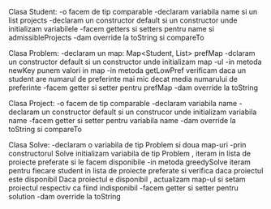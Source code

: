 Clasa Student:
-o facem de tip comparable
-declaram variabila name si un list<Project> projects
-declaram un constructor default si un constructor unde initializam variabilele
-facem getters si setters pentru name si admissibleProjects
-dam override la toString si compareTo

Clasa Problem:
-declaram un map: Map<Student, List<Project>> prefMap
-dclaram un constructor default si un constructor unde initializam map -ul
-in metoda newKey punem valori in map 
-in metoda getLowPref verificam daca un student are numarul de preferinte mai mic decat media numarului de preferinte
-facem getter si setter pentru prefMap
-dam override la toString

Clasa Project:
-o facem de tip comparable 
-declaram variabila name
-declaram un constructor default si un construcor unde initializam variabila name
-facem getter si setter pentru variabila name 
-dam override la toString si compareTo

Clasa Solve:
-declaram o variabila de tip Problem si doua map-uri 
-prin constructorul Solve initializam variabila de tip Problem , iteram in lista de proiecte preferate si le facem disponibile
-in metoda greedySolve iteram pentru fiecare student in lista de proiecte preferate si verifica daca proiectul este disponibil
Daca proiectul e disponibil , actualizam map-ul si setam proiectul respectiv ca fiind indisponibil 
-facem getter si setter pentru solution
-dam override la toString